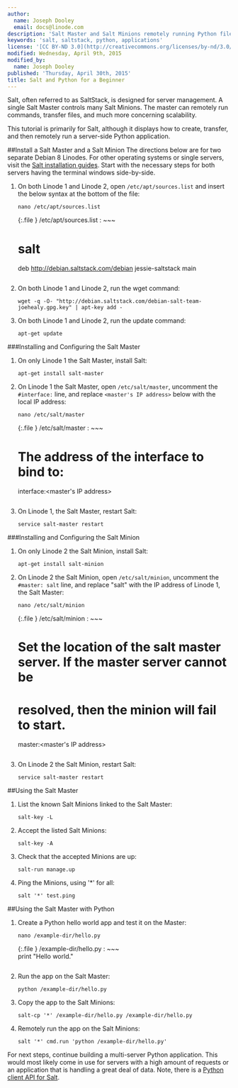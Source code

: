 ```yaml
---
author:
  name: Joseph Dooley
  email: docs@linode.com
description: 'Salt Master and Salt Minions remotely running Python files.'
keywords: 'salt, saltstack, python, applications'
license: '[CC BY-ND 3.0](http://creativecommons.org/licenses/by-nd/3.0/us/)'
modified: Wednesday, April 9th, 2015
modified_by:
  name: Joseph Dooley
published: 'Thursday, April 30th, 2015'
title: Salt and Python for a Beginner
---
```


Salt, often referred to as SaltStack, is designed for server management. A single Salt Master controls many Salt Minions. The master can remotely run commands, transfer files, and much more concerning scalability. 

This tutorial is primarily for Salt, although it displays how to create, transfer, and then remotely run a server-side Python application.

##Install a Salt Master and a Salt Minion
The directions below are for two separate Debian 8 Linodes. For other operating systems or single servers, visit the [Salt installation guides](http://docs.saltstack.com/en/latest/topics/installation/). Start with the necessary steps for both servers having the terminal windows side-by-side.

1.  On both Linode 1 and Linode 2, open `/etc/apt/sources.list` and insert the below syntax at the bottom of the file: 
    
        nano /etc/apt/sources.list

	{:.file }
	/etc/apt/sources.list
	: ~~~  
	# salt
	deb http://debian.saltstack.com/debian jessie-saltstack main
	~~~

2.  On both Linode 1 and Linode 2, run the wget command:
	
		wget -q -O- "http://debian.saltstack.com/debian-salt-team-joehealy.gpg.key" | apt-key add -

3.  On both Linode 1 and Linode 2, run the update command:

		apt-get update

###Installing and Configuring the Salt Master

1.  On only Linode 1 the Salt Master, install Salt:

        apt-get install salt-master

2.  On Linode 1 the Salt Master, open `/etc/salt/master`, uncomment the `#interface:` line, and replace `<master's IP address>` below with the local IP address:

        nano /etc/salt/master

    {:.file }
    /etc/salt/master 
    : ~~~  
       # The address of the interface to bind to:
       interface:<master's IP address>
    ~~~

3.  On Linode 1, the Salt Master, restart Salt:

        service salt-master restart

###Installing and Configuring the Salt Minion

1.  On only Linode 2 the Salt Minion, install Salt:

        apt-get install salt-minion
    
2.  On Linode 2 the Salt Minion, open `/etc/salt/minion`, uncomment the `#master: salt` line, and replace "salt" with the IP address of Linode 1, the Salt Master:

        nano /etc/salt/minion

    {:.file }
    /etc/salt/minion 
    : ~~~ 
       # Set the location of the salt master server. If the master server cannot be
       # resolved, then the minion will fail to start. 
       master:<master's IP address>
    ~~~

3.  On Linode 2 the Salt Minion, restart Salt:

        service salt-master restart

##Using the Salt Master

1.  List the known Salt Minions linked to the Salt Master:

        salt-key -L

2.  Accept the listed Salt Minions:

        salt-key -A

3.  Check that the accepted Minions are up:

        salt-run manage.up

4.  Ping the Minions, using '*' for all:

        salt '*' test.ping

##Using the Salt Master with Python

1.  Create a Python hello world app and test it on the Master:

        nano /example-dir/hello.py

    {:.file }
    /example-dir/hello.py 
    : ~~~  
       print "Hello world."
    ~~~

2.  Run the app on the Salt Master:

        python /example-dir/hello.py

3.  Copy the app to the Salt Minions:

        salt-cp '*' /example-dir/hello.py /example-dir/hello.py

4.  Remotely run the app on the Salt Minions:

        salt '*' cmd.run 'python /example-dir/hello.py'

For next steps, continue building a multi-server Python application. This would most likely come in use for servers with a high amount of requests or an application that is handling a great deal of data. Note, there is a [Python client API for Salt](http://docs.saltstack.com/en/latest/ref/clients/). 

